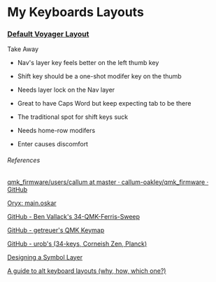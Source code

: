 # My Keyboards Layouts

### [Default Voyager Layout](https://configure.zsa.io/voyager/layouts/default/latest/0/24/tour)

Take Away

- Nav's layer key feels better on the left thumb key

- Shift key should be a one-shot modifer key on the thumb

- Needs layer lock on the Nav layer

- Great to have Caps Word but keep expecting tab to be there

- The traditional spot for shift keys suck

- Needs home-row modifers

- Enter causes discomfort

###### References

[qmk_firmware/users/callum at master · callum-oakley/qmk_firmware · GitHub](https://github.com/callum-oakley/qmk_firmware/tree/master/users/callum)

[Oryx: main.oskar](https://configure.zsa.io/voyager/layouts/pzVjX/latest/2)

[GitHub - Ben Vallack's 34-QMK-Ferris-Sweep](https://github.com/benvallack/34-QMK-Ferris-Sweep/blob/main/keymap.c)

[GitHub - getreuer's QMK Keymap](https://github.com/getreuer/qmk-keymap?tab=readme-ov-file)

[GitHub - urob's (34-keys, Corneish Zen, Planck)](https://github.com/urob/zmk-config)

[Designing a Symbol Layer](https://getreuer.info/posts/keyboards/symbol-layer/index.html)

[A guide to alt keyboard layouts (why, how, which one?)](https://getreuer.info/posts/keyboards/alt-layouts/index.html)
